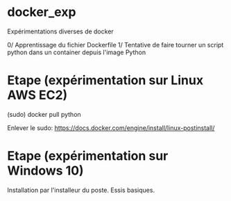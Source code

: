 # docker_exp
Expérimentations diverses de docker

0/ Apprentissage du fichier Dockerfile
1/ Tentative de faire tourner un script python dans un container depuis l'image Python

# Etape (expérimentation sur Linux AWS EC2)
(sudo) docker pull python

Enlever le sudo: https://docs.docker.com/engine/install/linux-postinstall/

# Etape (expérimentation sur Windows 10)
Installation par l'installeur du poste. Essis basiques.

